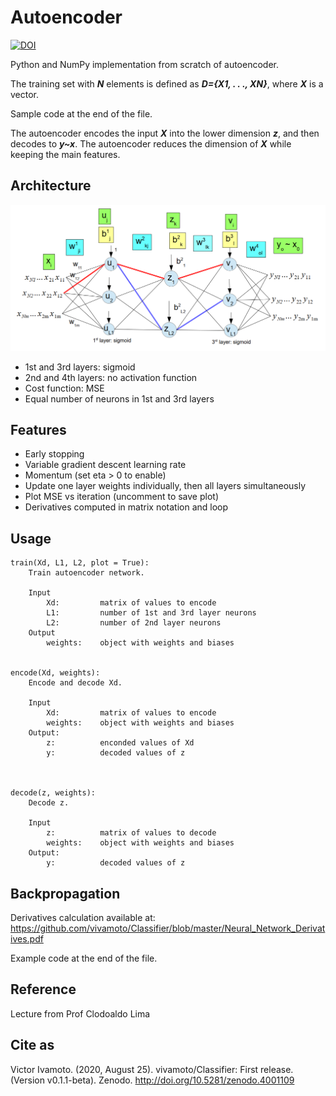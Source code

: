 # Autoencoder
[![DOI](https://zenodo.org/badge/279084447.svg)](https://zenodo.org/badge/latestdoi/279084447)

Python and NumPy implementation from scratch of autoencoder.

The training set with ***N*** elements is defined as ***D={X1, . . ., XN}***, where ***X*** is a vector.

Sample code at the end of the file.

The autoencoder encodes the input ***X*** into the lower dimension ***z***, and then decodes to ***y~x***. The autoencoder reduces the dimension of ***X*** while keeping the main features.

## Architecture

![Autoencoder architecture.](./autoencoder.PNG)

- 1st and 3rd layers: sigmoid
- 2nd and 4th layers: no activation function
- Cost function: MSE
- Equal number of neurons in 1st and 3rd layers
## Features
- Early stopping
- Variable gradient descent learning rate
- Momentum (set eta > 0 to enable)
- Update one layer weights individually, then all layers simultaneously
- Plot MSE vs iteration (uncomment to save plot)
- Derivatives computed in matrix notation and loop
## Usage
```
train(Xd, L1, L2, plot = True):
    Train autoencoder network.
    
    Input
        Xd:         matrix of values to encode
        L1:         number of 1st and 3rd layer neurons
        L2:         number of 2nd layer neurons
    Output
        weights:    object with weights and biases
        

encode(Xd, weights):
    Encode and decode Xd.
    
    Input
        Xd:         matrix of values to encode
        weights:    object with weights and biases
    Output:
        z:          enconded values of Xd
        y:          decoded values of z



decode(z, weights):
    Decode z.

    Input
        z:          matrix of values to decode
        weights:    object with weights and biases
    Output:
        y:          decoded values of z
```
## Backpropagation
Derivatives calculation available at:  
https://github.com/vivamoto/Classifier/blob/master/Neural_Network_Derivatives.pdf

Example code at the end of the file.

## Reference
Lecture from Prof Clodoaldo Lima

## Cite as
Victor Ivamoto. (2020, August 25). vivamoto/Classifier: First release. (Version v0.1.1-beta). Zenodo. http://doi.org/10.5281/zenodo.4001109

